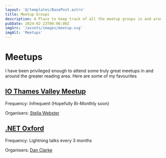 ```yaml
---
layout: '@/templates/BasePost.astro'
title: Meetup Groups
description: A Place to keep track of all the meetup groups in and around reading
pubDate: 2024-02-23T00:00:00Z
imgSrc: '/assets/images/meetup.svg'
imgAlt: 'Meetups'
---
```


# Meetups

I have been privileged enough to attend some truly great meetups in and around the greater reading area. Here are some of my favourites

## [IO Thames Valley Meetup](https://www.meetup.com/dot-net-thames-valley)

Frequency: Infrequent (Hopefully Bi-Monthly soon)

Organisers: [Stella Webster](https://www.linkedin.com/in/stellawbristol/)



## [.NET Oxford](https://www.meetup.com/dotnetoxford/)

Frequency: Lightning talks every 3 months

Organisers: [Dan Clarke](https://www.linkedin.com/in/danclarkeuk/)